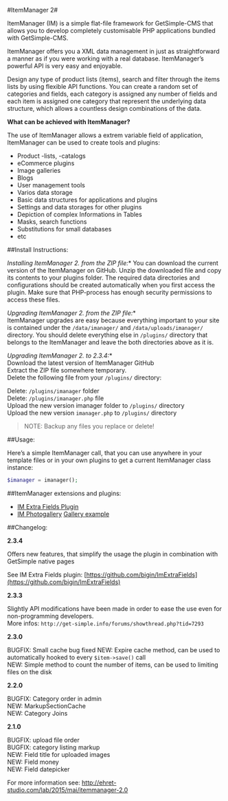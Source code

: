 #ItemManager 2#

ItemManager (IM) is a simple flat-file framework for GetSimple-CMS that allows you to develop completely customisable
PHP applications bundled with GetSimple-CMS.

ItemManager offers you a XML data management in just as straightforward a manner as if you were working with a real
database. ItemManager’s powerful API is very easy and enjoyable.

Design any type of product lists (items), search and filter through the items lists by using flexible API functions.
You can create a random set of categories and fields, each category is assigned any number of fields and each item is
assigned one category that represent the underlying data structure, which allows a countless design combinations of the
data.



**What can be achieved with ItemManager?**

The use of ItemManager allows a extrem variable field of application, ItemManager can be used to create tools and
plugins:

- Product -lists, -catalogs
- eCommerce plugins
- Image galleries
- Blogs
- User management tools
- Varios data storage
- Basic data structures for applications and plugins
- Settings and data storages for other plugins
- Depiction of complex Informations in Tables
- Masks, search functions
- Substitutions for small databases
- etc

##Install Instructions:

**Installing ItemManager 2.* from the ZIP file:**
You can download the current version of the ItemManager on GitHub. Unzip the downloaded file and copy its
contents to your plugins folder. The required data directories and configurations should be created automatically
when you first access the plugin. Make sure that PHP-process has enough security permissions to access these files.

**Upgrading ItemManager 2.* from the ZIP file:**  
ItemManager upgrades are easy because everything important to your site is contained under the `/data/imanager/` and
`/data/uploads/imanager/` directory. You should delete everything else in `/plugins/` directory that belongs to the
ItemManager and leave the both directories above as it is.

**Upgrading ItemManager 2.* to 2.3.4:**  
Download the latest version of ItemManager GitHub  
Extract the ZIP file somewhere temporary.  
Delete the following file from your `/plugins/` directory:  

Delete: `/plugins/imanager` folder  
Delete: `/plugins/imanager.php` file  
Upload the new version imanager folder to `/plugins/` directory  
Upload the new version `imanager.php` to `/plugins/` directory  

> NOTE: Backup any files you replace or delete!

##Usage:

Here’s a simple ItemManager call, that you can use anywhere in your template files or in your own plugins to get a
current ItemManager class instance:

```php
$imanager = imanager();
```

##ItemManager extensions and plugins:
- [IM Extra Fields Plugin](https://github.com/bigin/ImExtraFields)
- [IM Photogallery](http://get-simple.info/extend/theme/itemmanagers-photogallery/1043/)
[Gallery example](http://ehret-studio.com/gallery/)

##Changelog:

**2.3.4** 

Offers new features, that simplify the usage the plugin in combination with GetSimple native pages

See IM Extra Fields plugin: [https://github.com/bigin/ImExtraFields](https://github.com/bigin/ImExtraFields)

**2.3.3**

Slightly API modifications have been made in order to ease the use even for non-programming developers.  
More infos: `http://get-simple.info/forums/showthread.php?tid=7293`

**2.3.0**

BUGFIX: Small cache bug fixed
NEW: Expire cache method, can be used to automatically hooked to every `$item->save()` call  
NEW: Simple method to count the number of items, can be used to limiting files on the disk  

**2.2.0**  

BUGFIX: Category order in admin  
NEW: MarkupSectionCache  
NEW: Category Joins  

**2.1.0**

BUGFIX: upload file order  
BUGFIX: category listing markup  
NEW: Field title for uploaded images  
NEW: Field money  
NEW: Field datepicker  

For more information see: http://ehret-studio.com/lab/2015/mai/itemmanager-2.0


